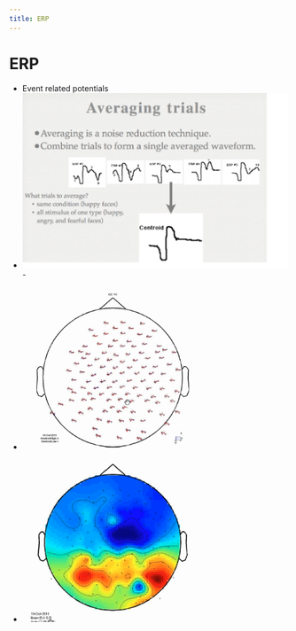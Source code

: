 ```yaml
---
title: ERP
---
```


# ERP
- Event related potentials
- ![im](assets/Pasted%20image%2020220502154125.png)- 
- ![im](assets/Pasted%20image%2020220502154154.png)
- ![im](assets/Pasted%20image%2020220502154210.png)












































































